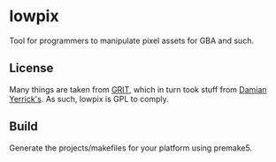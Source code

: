 # lowpix
Tool for programmers to manipulate pixel assets for GBA and such.

## License
Many things are taken from [GRIT](http://www.coranac.com/projects/grit/), which in turn took stuff from [Damian Yerrick's](http://www.pineight.com). As such, lowpix is GPL to comply.

## Build
Generate the projects/makefiles for your platform using premake5.

